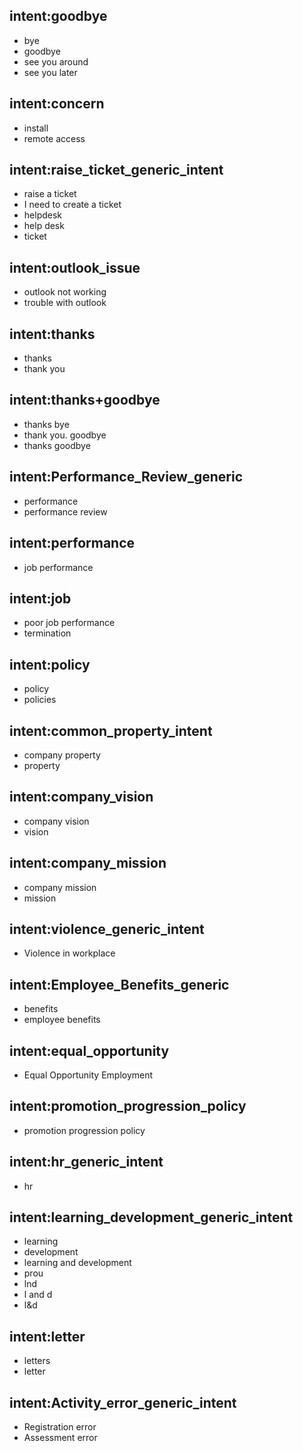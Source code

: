 ## intent:goodbye
- bye
- goodbye
- see you around
- see you later

## intent:concern
- install
- remote access

## intent:raise_ticket_generic_intent
- raise a ticket
- I need to create a ticket
- helpdesk 
- help desk
- ticket

## intent:outlook_issue
- outlook not working
- trouble with outlook

## intent:thanks
- thanks
- thank you

## intent:thanks+goodbye
- thanks bye
- thank you. goodbye
- thanks goodbye

## intent:Performance_Review_generic
- performance
- performance review

## intent:performance
- job performance

## intent:job
- poor job performance
- termination

## intent:policy
- policy
- policies

## intent:common_property_intent
- company property
- property

## intent:company_vision
- company vision
- vision

## intent:company_mission
- company mission
- mission

## intent:violence_generic_intent
- Violence in workplace

## intent:Employee_Benefits_generic
- benefits
- employee benefits

## intent:equal_opportunity
- Equal Opportunity Employment

## intent:promotion_progression_policy
- promotion progression policy

## intent:hr_generic_intent
- hr

## intent:learning_development_generic_intent
- learning
- development
- learning and development
- prou
- lnd
- l and d
- l&d 

## intent:letter
- letters
- letter


## intent:Activity_error_generic_intent
- Registration error
- Assessment error